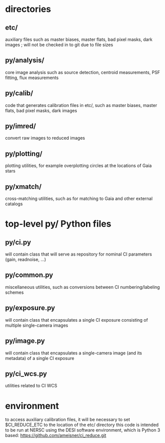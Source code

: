 # directories

## etc/
auxiliary files such as master biases, master flats, bad pixel masks, dark images ; will not be checked in to git due to file sizes

## py/analysis/
core image analysis such as source detection, centroid measurements, PSF fitting, flux measurements

## py/calib/
code that generates calibration files in etc/, such as master biases, master flats, bad pixel masks, dark images

## py/imred/
convert raw images to reduced images

## py/plotting/
plotting utilities, for example overplotting circles at the locations of Gaia stars

## py/xmatch/
cross-matching utilities, such as for matching to Gaia and other external catalogs

# top-level py/ Python files

## py/ci.py
will contain class that will serve as repository for nominal CI parameters (gain, readnoise, ...)

## py/common.py
miscellaneous utilities, such as conversions between CI numbering/labeling schemes

## py/exposure.py
will contain class that encapsulates a single CI exposure consisting of multiple single-camera images

## py/image.py
will contain class that encapsulates a single-camera image (and its metadata) of a single CI exposure

## py/ci_wcs.py
utilities related to CI WCS

# environment
to access auxiliary calibration files, it will be necessary to set \$CI\_REDUCE\_ETC to the location of the etc/ directory
this code is intended to be run at NERSC using the DESI software environment, which is Python 3 based:
https://github.com/ameisner/ci_reduce.git
